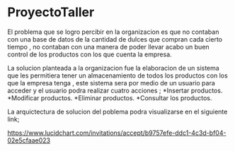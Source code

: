 # ProyectoTaller


El problema que se logro percibir en la organizacion es que no contaban con una base de datos de la cantidad de dulces que compran cada cierto tiempo , no contaban con una manera de poder llevar acabo un buen control de los productos con los que cuenta la empresa.

La solucion planteada a la organizacion fue la elaboracion de un sistema que les permitiera tener un almacenamiento de todos los productos con los que la empresa tenga , este sistema sera por medio de un usuario para acceder y el usuario podra realizar cuatro acciones ;
*Insertar productos.
*Modificar productos.
*Eliminar productos.
*Consultar los productos.

La arquictectura de solucion del poblema podra visualizarse en el siguiente link;

https://www.lucidchart.com/invitations/accept/b9757efe-ddc1-4c3d-bf04-02e5cfaae023
